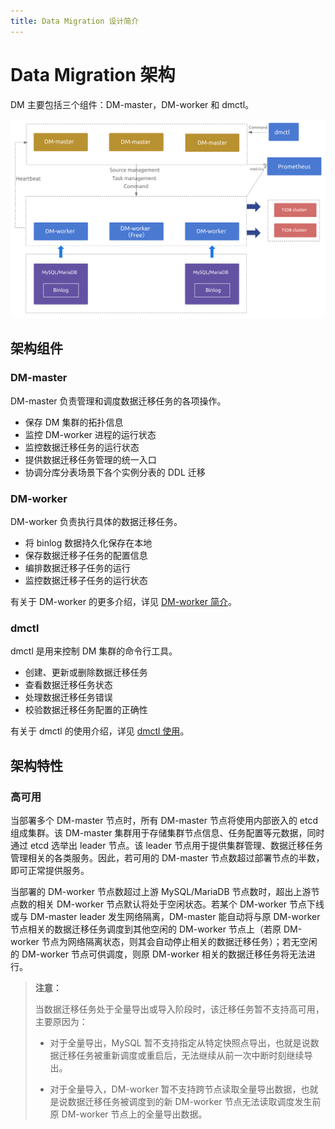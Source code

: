 ```yaml
---
title: Data Migration 设计简介
---
```


# Data Migration 架构

DM 主要包括三个组件：DM-master，DM-worker 和 dmctl。

![Data Migration architecture](/media/dm-architecture-2.0.png)

## 架构组件

### DM-master

DM-master 负责管理和调度数据迁移任务的各项操作。

- 保存 DM 集群的拓扑信息
- 监控 DM-worker 进程的运行状态
- 监控数据迁移任务的运行状态
- 提供数据迁移任务管理的统一入口
- 协调分库分表场景下各个实例分表的 DDL 迁移

### DM-worker

DM-worker 负责执行具体的数据迁移任务。

- 将 binlog 数据持久化保存在本地
- 保存数据迁移子任务的配置信息
- 编排数据迁移子任务的运行
- 监控数据迁移子任务的运行状态

有关于 DM-worker 的更多介绍，详见 [DM-worker 简介](dm-worker-intro.md)。

### dmctl

dmctl 是用来控制 DM 集群的命令行工具。

- 创建、更新或删除数据迁移任务
- 查看数据迁移任务状态
- 处理数据迁移任务错误
- 校验数据迁移任务配置的正确性

有关于 dmctl 的使用介绍，详见 [dmctl 使用](dmctl-introduction.md)。

## 架构特性

### 高可用

当部署多个 DM-master 节点时，所有 DM-master 节点将使用内部嵌入的 etcd 组成集群。该 DM-master 集群用于存储集群节点信息、任务配置等元数据，同时通过 etcd 选举出 leader 节点。该 leader 节点用于提供集群管理、数据迁移任务管理相关的各类服务。因此，若可用的 DM-master 节点数超过部署节点的半数，即可正常提供服务。

当部署的 DM-worker 节点数超过上游 MySQL/MariaDB 节点数时，超出上游节点数的相关 DM-worker 节点默认将处于空闲状态。若某个 DM-worker 节点下线或与 DM-master leader 发生网络隔离，DM-master 能自动将与原 DM-worker 节点相关的数据迁移任务调度到其他空闲的 DM-worker 节点上（若原 DM-worker 节点为网络隔离状态，则其会自动停止相关的数据迁移任务）；若无空闲的 DM-worker 节点可供调度，则原 DM-worker 相关的数据迁移任务将无法进行。

> **注意：**
>
> 当数据迁移任务处于全量导出或导入阶段时，该迁移任务暂不支持高可用，主要原因为：
>
> - 对于全量导出，MySQL 暂不支持指定从特定快照点导出，也就是说数据迁移任务被重新调度或重启后，无法继续从前一次中断时刻继续导出。
>
> - 对于全量导入，DM-worker 暂不支持跨节点读取全量导出数据，也就是说数据迁移任务被调度到的新 DM-worker 节点无法读取调度发生前原 DM-worker 节点上的全量导出数据。
